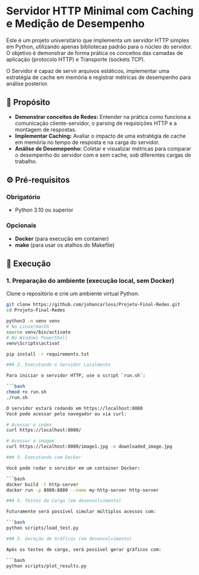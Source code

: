 # Servidor HTTP Minimal com Caching e Medição de Desempenho

Este é um projeto universitário que implementa um servidor HTTP simples em Python, utilizando apenas bibliotecas padrão para o núcleo do servidor. O objetivo é demonstrar de forma prática os conceitos das camadas de aplicação (protocolo HTTP) e Transporte (sockets TCP).

O Servidor é capaz de servir arquivos estáticos, implementar uma estratégia de cache em memória e registrar métricas de desempenho para análise posterior.

## 🎯 Propósito

* **Demonstrar conceitos de Redes:** Entender na prática como funciona a comunicação cliente-servidor, o parsing de requisições HTTP e a montagem de respostas.
* **Implementar Caching:** Avaliar o impacto de uma estratégia de cache em memória no tempo de resposta e na carga do servidor.
* **Análise de Desemepenho:** Coletar e visualizar métricas para comparar o desempenho do servidor com e sem cache, sob diferentes cargas de trabalho.

## ⚙️ Pré-requisitos

### Obrigatório
- Python 3.10 ou superior

### Opcionais
- **Docker** (para execução em container)
- **make** (para usar os atalhos do Makefile)

## 🚀 Execução

### 1. Preparação do ambiente (execução local, sem Docker)

Clone o repositório e crie um ambiente virtual Python:

```bash
git clone https://github.com/johancarloss/Projeto-Final-Redes.git
cd Projeto-Final-Redes

python3 -m venv venv
# No Linux/macOS
source venv/bin/activate
# No Windows PowerShell
venv\Scripts\activat

pip install -r requirements.txt

### 2. Executando o Servidor Localmente

Para iniciar o servidor HTTP, use o script `run.sh`:

```bash
chmod +x run.sh
./run.sh

O servidor estará rodando em https://localhost:8080
Você pode acessar pelo navegador ou via curl:

# Acessar o index
curl https://localhost:8080/

# Acessar a imagem
curl https://localhost:8080/image1.jpg -o downloaded_image.jpg

### 3. Executando com Docker

Você pode rodar o servidor em um container Docker:

```bash
docker build -t http-server
docker run -p 8080:8080 --name my-http-server http-server

### 4. Testes de Carga (em desenvolvimento)

Futuramente será possível simular múltiplos acessos com:

```bash
python scripts/load_test.py

### 5. Geração de Gráficos (em desenvolvimento)

Após os testes de carga, será possível gerar gráficos com:

```bash
python scripts/plot_results.py